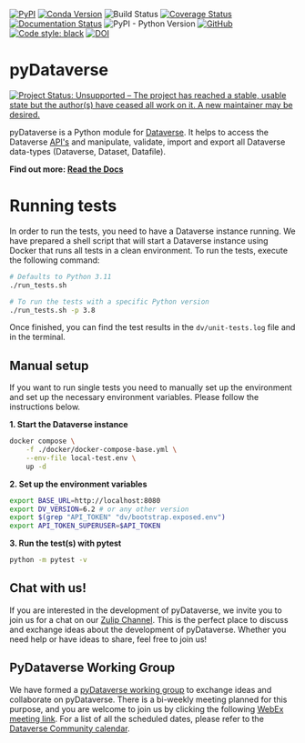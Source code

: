 [![PyPI](https://img.shields.io/pypi/v/pyDataverse.svg)](https://pypi.org/project/pyDataverse/) [![Conda Version](https://img.shields.io/conda/vn/conda-forge/pydataverse.svg)](https://anaconda.org/conda-forge/pydataverse/) ![Build Status](https://github.com/gdcc/pyDataverse/actions/workflows/test_build.yml/badge.svg) [![Coverage Status](https://coveralls.io/repos/github/gdcc/pyDataverse/badge.svg)](https://coveralls.io/github/gdcc/pyDataverse) [![Documentation Status](https://readthedocs.org/projects/pydataverse/badge/?version=latest)](https://pydataverse.readthedocs.io/en/latest) <img src="https://img.shields.io/badge/python-3.8 | 3.9 | 3.10 | 3.11-blue.svg" alt="PyPI - Python Version"> [![GitHub](https://img.shields.io/github/license/gdcc/pydataverse.svg)](https://opensource.org/licenses/MIT) [![Code style: black](https://img.shields.io/badge/code%20style-black-000000.svg)](https://github.com/psf/black) [![DOI](https://zenodo.org/badge/DOI/10.5281/zenodo.4664557.svg)](https://doi.org/10.5281/zenodo.4664557)

# pyDataverse

[![Project Status: Unsupported – The project has reached a stable, usable state but the author(s) have ceased all work on it. A new maintainer may be desired.](https://www.repostatus.org/badges/latest/active.svg)](https://www.repostatus.org/#active)

pyDataverse is a Python module for [Dataverse](http://dataverse.org).
It helps to access the Dataverse [API's](http://guides.dataverse.org/en/latest/api/index.html) and manipulate, validate, import and export all Dataverse data-types (Dataverse, Dataset, Datafile).

**Find out more: [Read the Docs](https://pydataverse.readthedocs.io/en/latest/)**

# Running tests

In order to run the tests, you need to have a Dataverse instance running. We have prepared a shell script that will start a Dataverse instance using Docker that runs all tests in a clean environment. To run the tests, execute the following command:

```bash
# Defaults to Python 3.11
./run_tests.sh

# To run the tests with a specific Python version
./run_tests.sh -p 3.8
```

Once finished, you can find the test results in the `dv/unit-tests.log` file and in the terminal.

## Manual setup

If you want to run single tests you need to manually set up the environment and set up the necessary environment variables. Please follow the instructions below.

**1. Start the Dataverse instance**

```bash
docker compose \
    -f ./docker/docker-compose-base.yml \
    --env-file local-test.env \
    up -d
```

**2. Set up the environment variables**

```bash
export BASE_URL=http://localhost:8080
export DV_VERSION=6.2 # or any other version
export $(grep "API_TOKEN" "dv/bootstrap.exposed.env")
export API_TOKEN_SUPERUSER=$API_TOKEN
```

**3. Run the test(s) with pytest**

```bash
python -m pytest -v
```

## Chat with us!

If you are interested in the development of pyDataverse, we invite you to join us for a chat on our [Zulip Channel](https://dataverse.zulipchat.com/#narrow/stream/377090-python). This is the perfect place to discuss and exchange ideas about the development of pyDataverse. Whether you need help or have ideas to share, feel free to join us!

## PyDataverse Working Group

We have formed a [pyDataverse working group](https://py.gdcc.io) to exchange ideas and collaborate on pyDataverse. There is a bi-weekly meeting planned for this purpose, and you are welcome to join us by clicking the following [WebEx meeting link](https://unistuttgart.webex.com/unistuttgart/j.php?MTID=m322473ae7c744792437ce854422e52a3). For a list of all the scheduled dates, please refer to the [Dataverse Community calendar](https://calendar.google.com/calendar/embed?src=c_udn4tonm401kgjjre4jl4ja0cs%40group.calendar.google.com&ctz=America%2FNew_York).
